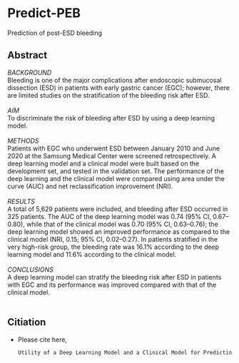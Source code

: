 # Predict-PEB
Prediction of post-ESD bleeding

## **Abstract**
<i>BACKGROUND</i> </br>
Bleeding is one of the major complications after endoscopic submucosal dissection (ESD) in patients with early gastric cancer (EGC); however, there are limited studies on the stratification of the bleeding risk after ESD. </br></br>
<i>AIM</i></br>
To discriminate the risk of bleeding after ESD by using a deep learning model.</br></br>
<i>METHODS</i></br>
Patients with EGC who underwent ESD between January 2010 and June 2020 at the Samsung Medical Center were screened retrospectively. A deep learning model and a clinical model were built based on the development set, and tested in the validation set. The performance of the deep learning and the clinical model were compared using area under the curve (AUC) and net reclassification improvement (NRI). </br></br>
<i>RESULTS</i></br>
A total of 5,629 patients were included, and bleeding after ESD occurred in 325 patients. The AUC of the deep learning model was 0.74 (95% CI, 0.67–0.80), while that of the clinical model was 0.70 (95% CI, 0.63–0.76); the deep learning model showed an improved performance as compared to the clinical model (NRI, 0.15; 95% CI, 0.02–0.27). In patients stratified in the very high-risk group, the bleeding rate was 16.1% according to the deep learning model and 11.6% according to the clinical model. </br></br>
<i>CONCLUSIONS</i></br>
A deep learning model can stratify the bleeding risk after ESD in patients with EGC and its performance was improved compared with that of the clinical model. </br></br>


## **Citiation**
- Please cite here,

    ```markdown
    Utility of a Deep Learning Model and a Clinical Model for Predicting Bleeding after Endoscopic Submucosal Dissection in Patients with Early Gastric Cancer
    ```

